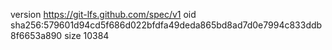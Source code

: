 version https://git-lfs.github.com/spec/v1
oid sha256:579601d94cd5f686d022bfdfa49deda865bd8ad7d0e7994c833ddb8f6653a890
size 10384
